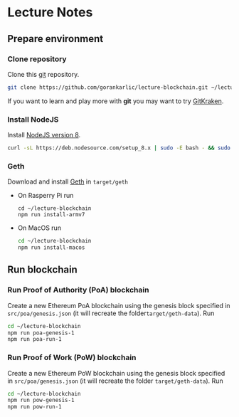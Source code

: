 # Lecture Notes

## Prepare environment

### Clone repository

Clone this [git](https://git-scm.com) repository.

```sh
git clone https://github.com/gorankarlic/lecture-blockchain.git ~/lecture-blockchain
```

If you want to learn and play more with **git** you may want to try [GitKraken](https://www.gitkraken.com).

### Install NodeJS

Install [NodeJS version 8](https://nodejs.org/en/download/).

```sh
curl -sL https://deb.nodesource.com/setup_8.x | sudo -E bash - && sudo apt-get install -y nodejs
```

### Geth

Download and install [Geth](https://geth.ethereum.org/downloads/) in ```target/geth```

- On Rasperry Pi run

    ```
    cd ~/lecture-blockchain
    npm run install-armv7
    ```

- On MacOS run

    ```sh
    cd ~/lecture-blockchain
    npm run install-macos
    ```

## Run blockchain

### Run Proof of Authority (PoA) blockchain

Create a new Ethereum PoA blockchain using the genesis block specified in ```src/poa/genesis.json``` (it will recreate the folder```target/geth-data```). Run

```sh
cd ~/lecture-blockchain
npm run poa-genesis-1
npm run poa-run-1
```

### Run Proof of Work (PoW) blockchain

Create a new Ethereum PoW blockchain using the genesis block specified in ```src/poa/genesis.json``` (it will recreate the folder ```target/geth-data```). Run

```sh
cd ~/lecture-blockchain
npm run pow-genesis-1
npm run pow-run-1
```